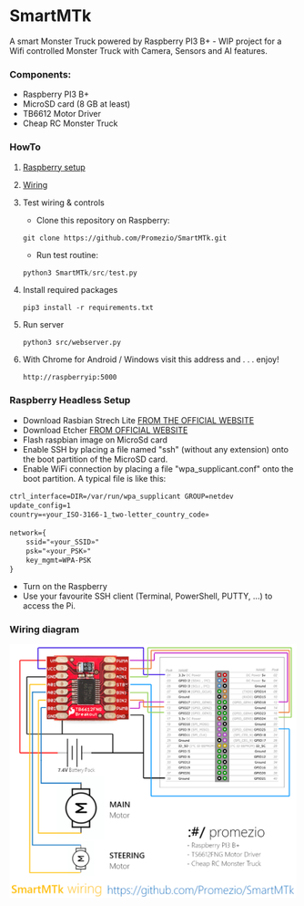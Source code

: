 # SmartMTk
A smart Monster Truck powered by Raspberry PI3 B+ - WIP project for a Wifi controlled Monster Truck with Camera, Sensors and AI features.

### Components:
* Raspberry PI3 B+
* MicroSD card (8 GB at least)
* TB6612 Motor Driver
* Cheap RC Monster Truck

### HowTo
1. [Raspberry setup](#raspberry-headless-setup)

2. [Wiring](#wiring-diagram)

3. Test wiring & controls
    * Clone this repository on Raspberry:
    ```
    git clone https://github.com/Promezio/SmartMTk.git
    ```
    * Run test routine:
    ```python
    python3 SmartMTk/src/test.py
    ```
4. Install required packages
   ```
   pip3 install -r requirements.txt
   ```
5. Run server
   ```
   python3 src/webserver.py
   ```
6. With Chrome for Android / Windows visit this address and . . . enjoy!
   ```
   http://raspberryip:5000
   ```

### Raspberry Headless Setup
* Download Rasbian Strech Lite [FROM THE OFFICIAL WEBSITE](https://www.raspberrypi.org/downloads/raspbian/)
* Download Etcher [FROM OFFICIAL WEBSITE](https://www.balena.io/etcher/)
* Flash raspbian image on MicroSd card
* Enable SSH by placing a file named "ssh" (without any extension) onto the boot partition of the MicroSD card.
* Enable WiFi connection by placing a file "wpa_supplicant.conf" onto the boot partition. A typical file is like this:
```
ctrl_interface=DIR=/var/run/wpa_supplicant GROUP=netdev
update_config=1
country=«your_ISO-3166-1_two-letter_country_code»

network={
    ssid="«your_SSID»"
    psk="«your_PSK»"
    key_mgmt=WPA-PSK
}
```
* Turn on the Raspberry
* Use your favourite SSH client (Terminal, PowerShell, PUTTY, ...)  to access the Pi. 

### Wiring diagram
![SmartMTk wiring diagram](https://github.com/Promezio/SmartMTk/blob/master/SmartMTk_wiring.png)


